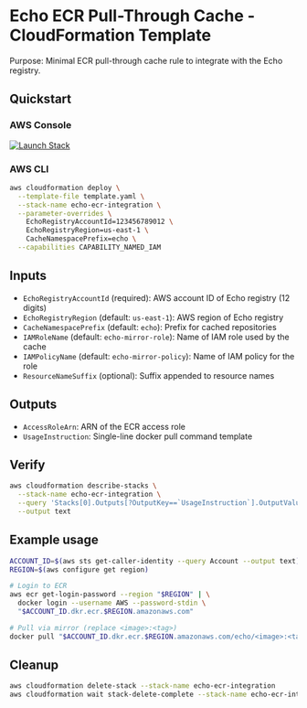 # Echo ECR Pull-Through Cache - CloudFormation Template

Purpose: Minimal ECR pull-through cache rule to integrate with the Echo registry.

## Quickstart

### AWS Console
[![Launch Stack](https://s3.amazonaws.com/cloudformation-examples/cloudformation-launch-stack.png)](https://console.aws.amazon.com/cloudformation/home#/stacks/create/review?stackName=echo-ecr-integration&templateURL=https://raw.githubusercontent.com/buildecho/onboarding-providers/main/echo-cloudformation-ecr-mirror/template.yaml)

### AWS CLI
```bash
aws cloudformation deploy \
  --template-file template.yaml \
  --stack-name echo-ecr-integration \
  --parameter-overrides \
    EchoRegistryAccountId=123456789012 \
    EchoRegistryRegion=us-east-1 \
    CacheNamespacePrefix=echo \
  --capabilities CAPABILITY_NAMED_IAM
```

## Inputs
- `EchoRegistryAccountId` (required): AWS account ID of Echo registry (12 digits)
- `EchoRegistryRegion` (default: `us-east-1`): AWS region of Echo registry
- `CacheNamespacePrefix` (default: `echo`): Prefix for cached repositories
- `IAMRoleName` (default: `echo-mirror-role`): Name of IAM role used by the cache
- `IAMPolicyName` (default: `echo-mirror-policy`): Name of IAM policy for the role
- `ResourceNameSuffix` (optional): Suffix appended to resource names

## Outputs
- `AccessRoleArn`: ARN of the ECR access role
- `UsageInstruction`: Single-line docker pull command template

## Verify
```bash
aws cloudformation describe-stacks \
  --stack-name echo-ecr-integration \
  --query 'Stacks[0].Outputs[?OutputKey==`UsageInstruction`].OutputValue' \
  --output text
```

## Example usage
```bash
ACCOUNT_ID=$(aws sts get-caller-identity --query Account --output text)
REGION=$(aws configure get region)

# Login to ECR
aws ecr get-login-password --region "$REGION" | \
  docker login --username AWS --password-stdin \
  "$ACCOUNT_ID.dkr.ecr.$REGION.amazonaws.com"

# Pull via mirror (replace <image>:<tag>)
docker pull "$ACCOUNT_ID.dkr.ecr.$REGION.amazonaws.com/echo/<image>:<tag>"
```

## Cleanup
```bash
aws cloudformation delete-stack --stack-name echo-ecr-integration
aws cloudformation wait stack-delete-complete --stack-name echo-ecr-integration
```
